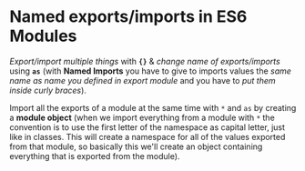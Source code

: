 # Named exports/imports in ES6 Modules

_Export/import multiple things_ with **`{}`** & _change name of exports/imports_ using **`as`** (with **Named Imports** you have to give to imports values the _same name as name you defined in export module_ and you have to _put them inside curly braces_).

Import all the exports of a module at the same time with `*` and `as` by creating a **module object** (when we import everything from a module with `*` the convention is to use the first letter of the namespace as capital letter, just like in classes. This will create a namespace for all of the values exported from that module, so basically this we'll create an object containing everything that is exported from the module).
